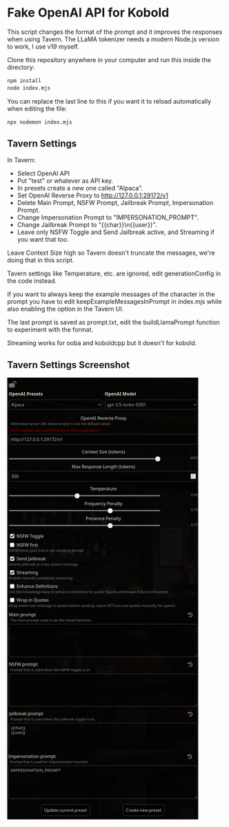 # Fake OpenAI API for Kobold
This script changes the format of the prompt and it improves the responses when using Tavern.
The LLaMA tokenizer needs a modern Node.js version to work, I use v19 myself.

Clone this repository anywhere in your computer and run this inside the directory:
``` sh
npm install
node index.mjs
```

You can replace the last line to this if you want it to reload automatically when editing the file:
``` sh
npx nodemon index.mjs
```

## Tavern Settings
In Tavern:
+ Select OpenAI API
+ Put "test" or whatever as API key.
+ In presets create a new one called "Alpaca".
+ Set OpenAI Reverse Proxy to http://127.0.0.1:29172/v1
+ Delete Main Prompt, NSFW Prompt, Jailbreak Prompt, Impersonation Prompt.
+ Change Impersonation Prompt to "IMPERSONATION_PROMPT".
+ Change Jailbreak Prompt to "{{char}}\n{{user}}".
+ Leave only NSFW Toggle and Send Jailbreak active, and Streaming if you want that too.

Leave Context Size high so Tavern doesn't truncate the messages, we're doing that in this script.

Tavern settings like Temperature, etc. are ignored, edit generationConfig in the code instead.

If you want to always keep the example messages of the character in the prompt you have to edit keepExampleMessagesInPrompt in index.mjs while also enabling the option in the Tavern UI.

The last prompt is saved as prompt.txt, edit the buildLlamaPrompt function to experiment with the format.

Streaming works for ooba and koboldcpp but it doesn't for kobold.

## Tavern Settings Screenshot
![settings screenshot](./settings.png)
